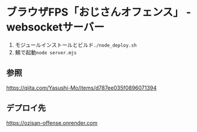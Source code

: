 # ブラウザFPS「おじさんオフェンス」 - websocketサーバー

1. モジュールインストールとビルド`./node_deploy.sh`
2. 鯖で起動`node server.mjs`

## 参照

<https://qiita.com/Yasushi-Mo/items/d787ee035f0896071394>

## デプロイ先

<https://ozisan-offense.onrender.com>
